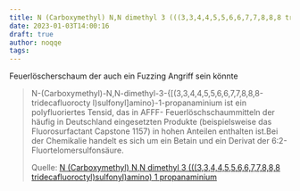 ```yaml
---
title: N (Carboxymethyl) N,N dimethyl 3 (((3,3,4,4,5,5,6,6,7,7,8,8,8 tridecafluoroctyl)sulfonyl)amino) 1 propanaminium
date: 2023-01-03T14:00:16
draft: true
author: noqqe
tags: 
---
```


Feuerlöscherschaum der auch ein Fuzzing Angriff sein könnte

> N-(Carboxymethyl)-N,N-dimethyl-3-{[(3,3,4,4,5,5,6,6,7,7,8,8,8-tridecafluorocty
> l)sulfonyl]amino}-1-propanaminium ist ein polyfluoriertes Tensid, das in AFFF-
> Feuerlöschschaummitteln der häufig in Deutschland eingesetzten Produkte
> (beispielsweise das Fluorosurfactant Capstone 1157) in hohen Anteilen
> enthalten ist.Bei der Chemikalie handelt es sich um ein Betain und ein Derivat
> der 6:2-Fluortelomersulfonsäure.
>
> Quelle: [N (Carboxymethyl) N,N dimethyl 3 (((3,3,4,4,5,5,6,6,7,7,8,8,8 tridecafluoroctyl)sulfonyl)amino) 1 propanaminium](https://de.wikipedia.org/wiki/N-(Carboxymethyl)-N,N-dimethyl-3-(((3,3,4,4,5,5,6,6,7,7,8,8,8-tridecafluoroctyl)sulfonyl)amino)-1-propanaminium)
